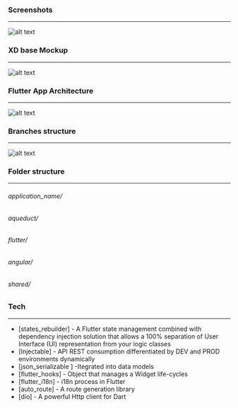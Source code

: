### Screenshots
-----------------------
![alt text](https://firebasestorage.googleapis.com/v0/b/workout-d9eaf.appspot.com/o/Screen%20Shot%202020-08-16%20at%2022.07.25.png?alt=media&token=3baa2d73-b558-4cfb-9d66-a1a7ea0cbda6)

### XD base Mockup
-----------------------
![alt text](https://firebasestorage.googleapis.com/v0/b/workout-d9eaf.appspot.com/o/Screen%20Shot%202020-08-16%20at%2022.02.55.png?alt=media&token=f6eecbcd-82bb-4c8f-ad84-5fd594c8c0cf)

### Flutter App Architecture
-----------------------
![alt text](https://firebasestorage.googleapis.com/v0/b/inbank-4c909.appspot.com/o/diagram.svg?alt=media&token=31702ef3-cf36-4574-afb4-2046e6b61118)
### Branches structure
-----------------------
![alt text](https://wac-cdn.atlassian.com/dam/jcr:61ccc620-5249-4338-be66-94d563f2843c/05%20(2).svg?cdnVersion=1028)

### Folder structure
---------------------

###### application_name/
######   aqueduct/
######   flutter/
######   angular/
######   shared/

### Tech
---------------------
* [states_rebuilder] - A Flutter state management combined with dependency injection solution that allows a 100% separation of User Interface (UI) representation from your logic classes
* [Injectable] - API REST consumption differentiated by DEV and PROD environments dynamically
* [json_serializable ] -Itegrated into data models
* [flutter_hooks] - Object that manages a Widget life-cycles
* [flutter_i18n] - i18n process in Flutter
* [auto_route] - A route generation library
* [dio] - A powerful Http client for Dart